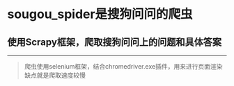 # sougou_spider是搜狗问问的爬虫
## 使用Scrapy框架，爬取搜狗问问上的问题和具体答案
***
> 爬虫使用selenium框架，结合chromedriver.exe插件，用来进行页面渲染
缺点就是爬取速度较慢
